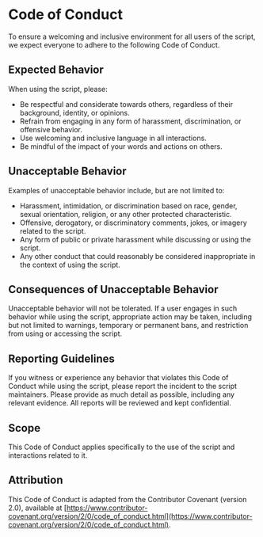 # Code of Conduct

To ensure a welcoming and inclusive environment for all users of the script, we expect everyone to adhere to the following Code of Conduct.

## Expected Behavior

When using the script, please:

- Be respectful and considerate towards others, regardless of their background, identity, or opinions.
- Refrain from engaging in any form of harassment, discrimination, or offensive behavior.
- Use welcoming and inclusive language in all interactions.
- Be mindful of the impact of your words and actions on others.

## Unacceptable Behavior

Examples of unacceptable behavior include, but are not limited to:

- Harassment, intimidation, or discrimination based on race, gender, sexual orientation, religion, or any other protected characteristic.
- Offensive, derogatory, or discriminatory comments, jokes, or imagery related to the script.
- Any form of public or private harassment while discussing or using the script.
- Any other conduct that could reasonably be considered inappropriate in the context of using the script.

## Consequences of Unacceptable Behavior

Unacceptable behavior will not be tolerated. If a user engages in such behavior while using the script, appropriate action may be taken, including but not limited to warnings, temporary or permanent bans, and restriction from using or accessing the script.

## Reporting Guidelines

If you witness or experience any behavior that violates this Code of Conduct while using the script, please report the incident to the script maintainers. Please provide as much detail as possible, including any relevant evidence. All reports will be reviewed and kept confidential.

## Scope

This Code of Conduct applies specifically to the use of the script and interactions related to it.

## Attribution

This Code of Conduct is adapted from the Contributor Covenant (version 2.0), available at [https://www.contributor-covenant.org/version/2/0/code_of_conduct.html](https://www.contributor-covenant.org/version/2/0/code_of_conduct.html).

